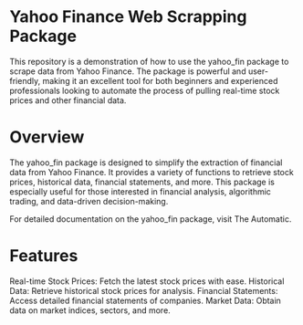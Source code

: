 # Yahoo Finance Web Scrapping Package

This repository is a demonstration of how to use the yahoo_fin package to scrape data from Yahoo Finance. The package is powerful and user-friendly, making it an excellent tool for both beginners and experienced professionals looking to automate the process of pulling real-time stock prices and other financial data.

# Overview
The yahoo_fin package is designed to simplify the extraction of financial data from Yahoo Finance. It provides a variety of functions to retrieve stock prices, historical data, financial statements, and more. This package is especially useful for those interested in financial analysis, algorithmic trading, and data-driven decision-making.

For detailed documentation on the yahoo_fin package, visit The Automatic.

# Features
Real-time Stock Prices: Fetch the latest stock prices with ease.
Historical Data: Retrieve historical stock prices for analysis.
Financial Statements: Access detailed financial statements of companies.
Market Data: Obtain data on market indices, sectors, and more.
